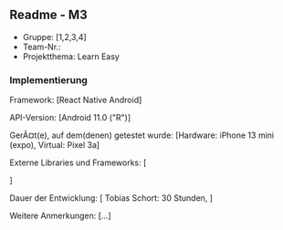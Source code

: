 ## Readme - M3

* Gruppe:	[1,2,3,4]
* Team-Nr.:
* Projektthema: Learn Easy

### Implementierung

Framework:	[React Native Android]

API-Version:	[Android 11.0 ("R")]

GerÃ¤t(e), auf dem(denen) getestet wurde:
[Hardware: iPhone 13 mini (expo), Virtual: Pixel 3a]

Externe Libraries und Frameworks:
[

]

Dauer der Entwicklung:
[
 Tobias Schort: 30 Stunden,
]

Weitere Anmerkungen:
[...]